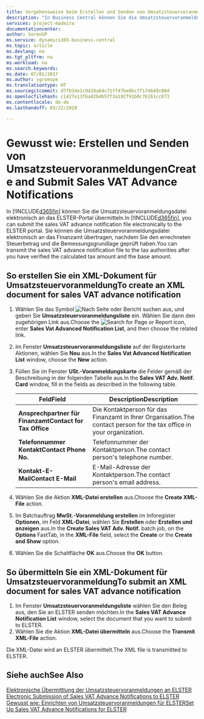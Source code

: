 ```yaml
---
title: Vorgehensweise beim Erstellen und Senden von Umsatzsteuervoranmeldungen
description: "In Business Central können Sie die Umsatzsteuervoranmeldungsdatei elektronisch an das ELSTER-Portal übermitteln. Sie können die Umsatzsteuervoranmeldungsdatei elektronisch an das Finanzamt übertragen, nachdem Sie den errechneten Steuerbetrag und die Bemessungsgrundlage geprüft haben."
services: project-madeira
documentationcenter: 
author: SorenGP
ms.service: dynamics365-business-central
ms.topic: article
ms.devlang: na
ms.tgt_pltfrm: na
ms.workload: na
ms.search.keywords: 
ms.date: 07/01/2017
ms.author: sgroespe
ms.translationtype: HT
ms.sourcegitcommit: d7fb34e1c9428a64c71ff47be8bcff174649c00d
ms.openlocfilehash: c1427e13f6a42b4b5ff3a192f91b0c76161cc673
ms.contentlocale: de-de
ms.lasthandoff: 03/22/2018

---
```

# <a name="create-and-submit-sales-vat-advance-notifications"></a><span data-ttu-id="d76c3-104">Gewusst wie: Erstellen und Senden von Umsatzsteuervoranmeldungen</span><span class="sxs-lookup"><span data-stu-id="d76c3-104">Create and Submit Sales VAT Advance Notifications</span></span>
<span data-ttu-id="d76c3-105">In [!INCLUDE[d365fin](../../includes/d365fin_md.md)] können Sie die Umsatzsteuervoranmeldungsdatei elektronisch an das ELSTER-Portal übermitteln.</span><span class="sxs-lookup"><span data-stu-id="d76c3-105">In [!INCLUDE[d365fin](../../includes/d365fin_md.md)], you can submit the sales VAT advance notification file electronically to the ELSTER portal.</span></span> <span data-ttu-id="d76c3-106">Sie können die Umsatzsteuervoranmeldungsdatei elektronisch an das Finanzamt übertragen, nachdem Sie den errechneten Steuerbetrag und die Bemessungsgrundlage geprüft haben.</span><span class="sxs-lookup"><span data-stu-id="d76c3-106">You can transmit the sales VAT advance notification file to the tax authorities after you have verified the calculated tax amount and the base amount.</span></span>  

## <a name="to-create-an-xml-document-for-sales-vat-advance-notification"></a><span data-ttu-id="d76c3-107">So erstellen Sie ein XML-Dokument für Umsatzsteuervoranmeldung</span><span class="sxs-lookup"><span data-stu-id="d76c3-107">To create an XML document for sales VAT advance notification</span></span>  

1.  <span data-ttu-id="d76c3-108">Wählen Sie das Symbol ![Nach Seite oder Bericht suchen](../../media/ui-search/search_small.png "Symbol „Nach Seite oder Bericht suchen”") aus, und geben Sie **Umsatzsteuervoranmeldungsliste** ein. Wählen Sie dann den zugehörigen Link aus.</span><span class="sxs-lookup"><span data-stu-id="d76c3-108">Choose the ![Search for Page or Report](../../media/ui-search/search_small.png "Search for Page or Report icon") icon, enter **Sales Vat Advanced Notification List**, and then choose the related link.</span></span>  
2.  <span data-ttu-id="d76c3-109">Im Fenster **Umsatzsteuervoranmeldungsliste** auf der Registerkarte Aktionen, wählen Sie **Neu** aus.</span><span class="sxs-lookup"><span data-stu-id="d76c3-109">In the **Sales Vat Advanced Notification List** window, choose the **New** action.</span></span>  
3.  <span data-ttu-id="d76c3-110">Füllen Sie im Fenster **USt.-Voranmeldungskarte** die Felder gemäß der Beschreibung in der folgenden Tabelle aus.</span><span class="sxs-lookup"><span data-stu-id="d76c3-110">In the **Sales VAT Adv. Notif. Card** window, fill in the fields as described in the following table.</span></span>  

    |<span data-ttu-id="d76c3-111">Feld</span><span class="sxs-lookup"><span data-stu-id="d76c3-111">Field</span></span>|<span data-ttu-id="d76c3-112">Description</span><span class="sxs-lookup"><span data-stu-id="d76c3-112">Description</span></span>|  
    |------------------------------------|---------------------------------------|  
    |<span data-ttu-id="d76c3-113">**Ansprechpartner für Finanzamt**</span><span class="sxs-lookup"><span data-stu-id="d76c3-113">**Contact for Tax Office**</span></span>|<span data-ttu-id="d76c3-114">Die Kontaktperson für das Finanzamt in Ihrer Organisation.</span><span class="sxs-lookup"><span data-stu-id="d76c3-114">The contact person for the tax office in your organization.</span></span>|  
    |<span data-ttu-id="d76c3-115">**Telefonnummer Kontakt**</span><span class="sxs-lookup"><span data-stu-id="d76c3-115">**Contact Phone No.**</span></span>|<span data-ttu-id="d76c3-116">Telefonnummer der Kontaktperson.</span><span class="sxs-lookup"><span data-stu-id="d76c3-116">The contact person's telephone number.</span></span>|  
    |<span data-ttu-id="d76c3-117">**Kontakt-E-Mail**</span><span class="sxs-lookup"><span data-stu-id="d76c3-117">**Contact E-Mail**</span></span>|<span data-ttu-id="d76c3-118">E-Mail-Adresse der Kontaktperson.</span><span class="sxs-lookup"><span data-stu-id="d76c3-118">The contact person's email address.</span></span>|  

5.  <span data-ttu-id="d76c3-119">Wählen Sie die Aktion **XML-Datei erstellen** aus.</span><span class="sxs-lookup"><span data-stu-id="d76c3-119">Choose the **Create XML-File** action.</span></span>  
6.  <span data-ttu-id="d76c3-120">Im Batchauftrag **MwSt.-Voranmeldung erstellen** im Inforegister **Optionen**, im Feld **XML-Datei**, wählen Sie **Erstellen** oder **Erstellen und anzeigen** aus.</span><span class="sxs-lookup"><span data-stu-id="d76c3-120">In the **Create Sales VAT Adv. Notif.** batch job, on the **Options** FastTab, in the **XML-File** field, select the **Create** or the **Create and Show** option.</span></span>  
7.  <span data-ttu-id="d76c3-121">Wählen Sie die Schaltfläche **OK** aus.</span><span class="sxs-lookup"><span data-stu-id="d76c3-121">Choose the **OK** button.</span></span>  

## <a name="to-submit-an-xml-document-for-sales-vat-advance-notification"></a><span data-ttu-id="d76c3-122">So übermitteln Sie ein XML-Dokument für Umsatzsteuervoranmeldung</span><span class="sxs-lookup"><span data-stu-id="d76c3-122">To submit an XML document for sales VAT advance notification</span></span>  

1.  <span data-ttu-id="d76c3-123">Im Fenster **Umsatzsteuervoranmeldungsliste** wählen Sie den Beleg aus, den Sie an ELSTER senden möchten.</span><span class="sxs-lookup"><span data-stu-id="d76c3-123">In the **Sales VAT Advance Notification List** window, select the document that you want to submit to ELSTER.</span></span>  
2.  <span data-ttu-id="d76c3-124">Wählen Sie die Aktion **XML-Datei übermitteln** aus.</span><span class="sxs-lookup"><span data-stu-id="d76c3-124">Choose the **Transmit XML-File** action.</span></span>  

<span data-ttu-id="d76c3-125">Die XML-Datei wird an ELSTER übermittelt.</span><span class="sxs-lookup"><span data-stu-id="d76c3-125">The XML file is transmitted to ELSTER.</span></span>  

## <a name="see-also"></a><span data-ttu-id="d76c3-126">Siehe auch</span><span class="sxs-lookup"><span data-stu-id="d76c3-126">See Also</span></span>  
 <span data-ttu-id="d76c3-127">[Elektronische Übermittlung der Umsatzsteuervoranmeldungen an ELSTER](electronic-submission-of-sales-vat-advance-notifications-to-elster.md) </span><span class="sxs-lookup"><span data-stu-id="d76c3-127">[Electronic Submission of Sales VAT Advance Notifications to ELSTER](electronic-submission-of-sales-vat-advance-notifications-to-elster.md) </span></span>  
 [<span data-ttu-id="d76c3-128">Gewusst wie: Einrichten von Umsatzsteuervoranmeldungen für ELSTER</span><span class="sxs-lookup"><span data-stu-id="d76c3-128">Set Up Sales VAT Advance Notifications for ELSTER</span></span>](how-to-set-up-sales-vat-advance-notifications-for-elster.md)

